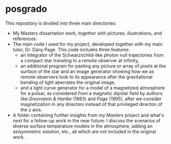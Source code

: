 # posgrado

This repository is divided into three main directories:

- My Masters dissertation work, together with pictures, illustrations, and references.
- The main code I used for my project, developed together with my main tutor, Dr. Dany Page. This code includes three features:
  - an integrator of the Schwarzschild-like photon null trajectories from a compact star traveling to a remote observer at infinity,
  - an additional program for pasting any picture or array of pixels at the surface of the star and an image generator showing how we as remote observers look to its appearance after the gravitational bending of light aberrates the original image,
  - and a light curve generator for a model of a magnetized atmosphere for a pulsar, as considered from a magnetic dipolar field by authors like *Greenstein & Hartke* (1983) and *Page* (1995), after we consider magnetization in any direction instead of that privileged directon of the *z* axis.
- A folder containing further insights from my Masters project and what's next for a follow-up work in the near future: I discuss the scenarios of diverse surface temperature models in the atmosphere, adding an axisymmetric solution, etc., all which are not included in the original work.

